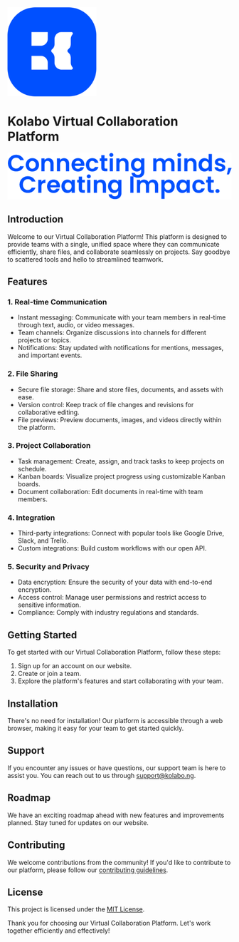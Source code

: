 <img src="static/images/favicon.png" alt="Platform Image" width="200px" align="center">

# Kolabo Virtual Collaboration Platform

![Platform Image](static/images/tagline1.png)

## Introduction

Welcome to our Virtual Collaboration Platform! This platform is designed to provide teams with a single, unified space where they can communicate efficiently, share files, and collaborate seamlessly on projects. Say goodbye to scattered tools and hello to streamlined teamwork.

## Features

### 1. Real-time Communication
- Instant messaging: Communicate with your team members in real-time through text, audio, or video messages.
- Team channels: Organize discussions into channels for different projects or topics.
- Notifications: Stay updated with notifications for mentions, messages, and important events.

### 2. File Sharing
- Secure file storage: Share and store files, documents, and assets with ease.
- Version control: Keep track of file changes and revisions for collaborative editing.
- File previews: Preview documents, images, and videos directly within the platform.

### 3. Project Collaboration
- Task management: Create, assign, and track tasks to keep projects on schedule.
- Kanban boards: Visualize project progress using customizable Kanban boards.
- Document collaboration: Edit documents in real-time with team members.

### 4. Integration
- Third-party integrations: Connect with popular tools like Google Drive, Slack, and Trello.
- Custom integrations: Build custom workflows with our open API.

### 5. Security and Privacy
- Data encryption: Ensure the security of your data with end-to-end encryption.
- Access control: Manage user permissions and restrict access to sensitive information.
- Compliance: Comply with industry regulations and standards.

## Getting Started

To get started with our Virtual Collaboration Platform, follow these steps:

1. Sign up for an account on our website.
2. Create or join a team.
3. Explore the platform's features and start collaborating with your team.

## Installation

There's no need for installation! Our platform is accessible through a web browser, making it easy for your team to get started quickly.

## Support

If you encounter any issues or have questions, our support team is here to assist you. You can reach out to us through [support@kolabo.ng](mailto:support@kolabo.ng).

## Roadmap

We have an exciting roadmap ahead with new features and improvements planned. Stay tuned for updates on our website.

## Contributing

We welcome contributions from the community! If you'd like to contribute to our platform, please follow our [contributing guidelines](CONTRIBUTING.md).

## License

This project is licensed under the [MIT License](LICENSE.md).

Thank you for choosing our Virtual Collaboration Platform. Let's work together efficiently and effectively!

